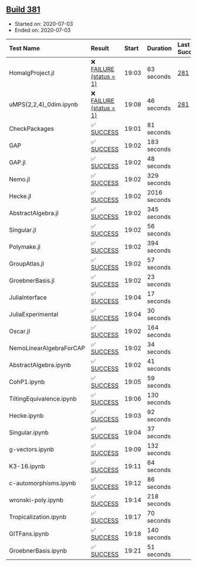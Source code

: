 ## [Build 381](https://oscarci.mathematik.uni-kl.de/job/oscar-stable/381/)

* Started on: 2020-07-03
* Ended on: 2020-07-03

| Test Name    | Result | Start | Duration | Last Success | First Failure |
|:-------------|:-------|:------|:---------|:-------------|:--------------|
| HomalgProject.jl | ❌ [FAILURE (status = 1)](https://oscarci.mathematik.uni-kl.de/job/oscar-stable/381/artifact/logs/build-381/HomalgProject.jl.log) | 19:03 | 63 seconds | [281](https://oscarci.mathematik.uni-kl.de/job/oscar-stable/281/) | [282](https://oscarci.mathematik.uni-kl.de/job/oscar-stable/282/) |
| uMPS(2,2,4)_0dim.ipynb | ❌ [FAILURE (status = 1)](https://oscarci.mathematik.uni-kl.de/job/oscar-stable/381/artifact/logs/build-381/uMPS-2-2-4-_0dim.ipynb.log) | 19:08 | 46 seconds | [281](https://oscarci.mathematik.uni-kl.de/job/oscar-stable/281/) | [282](https://oscarci.mathematik.uni-kl.de/job/oscar-stable/282/) |
| CheckPackages | ✅ [SUCCESS](https://oscarci.mathematik.uni-kl.de/job/oscar-stable/381/artifact/logs/build-381/CheckPackages.log) | 19:01 | 81 seconds |  |  |
| GAP | ✅ [SUCCESS](https://oscarci.mathematik.uni-kl.de/job/oscar-stable/381/artifact/logs/build-381/GAP.log) | 19:02 | 183 seconds |  |  |
| GAP.jl | ✅ [SUCCESS](https://oscarci.mathematik.uni-kl.de/job/oscar-stable/381/artifact/logs/build-381/GAP.jl.log) | 19:02 | 48 seconds |  |  |
| Nemo.jl | ✅ [SUCCESS](https://oscarci.mathematik.uni-kl.de/job/oscar-stable/381/artifact/logs/build-381/Nemo.jl.log) | 19:02 | 329 seconds |  |  |
| Hecke.jl | ✅ [SUCCESS](https://oscarci.mathematik.uni-kl.de/job/oscar-stable/381/artifact/logs/build-381/Hecke.jl.log) | 19:02 | 2016 seconds |  |  |
| AbstractAlgebra.jl | ✅ [SUCCESS](https://oscarci.mathematik.uni-kl.de/job/oscar-stable/381/artifact/logs/build-381/AbstractAlgebra.jl.log) | 19:02 | 345 seconds |  |  |
| Singular.jl | ✅ [SUCCESS](https://oscarci.mathematik.uni-kl.de/job/oscar-stable/381/artifact/logs/build-381/Singular.jl.log) | 19:02 | 56 seconds |  |  |
| Polymake.jl | ✅ [SUCCESS](https://oscarci.mathematik.uni-kl.de/job/oscar-stable/381/artifact/logs/build-381/Polymake.jl.log) | 19:02 | 394 seconds |  |  |
| GroupAtlas.jl | ✅ [SUCCESS](https://oscarci.mathematik.uni-kl.de/job/oscar-stable/381/artifact/logs/build-381/GroupAtlas.jl.log) | 19:02 | 57 seconds |  |  |
| GroebnerBasis.jl | ✅ [SUCCESS](https://oscarci.mathematik.uni-kl.de/job/oscar-stable/381/artifact/logs/build-381/GroebnerBasis.jl.log) | 19:02 | 23 seconds |  |  |
| JuliaInterface | ✅ [SUCCESS](https://oscarci.mathematik.uni-kl.de/job/oscar-stable/381/artifact/logs/build-381/JuliaInterface.log) | 19:04 | 17 seconds |  |  |
| JuliaExperimental | ✅ [SUCCESS](https://oscarci.mathematik.uni-kl.de/job/oscar-stable/381/artifact/logs/build-381/JuliaExperimental.log) | 19:04 | 30 seconds |  |  |
| Oscar.jl | ✅ [SUCCESS](https://oscarci.mathematik.uni-kl.de/job/oscar-stable/381/artifact/logs/build-381/Oscar.jl.log) | 19:02 | 164 seconds |  |  |
| NemoLinearAlgebraForCAP | ✅ [SUCCESS](https://oscarci.mathematik.uni-kl.de/job/oscar-stable/381/artifact/logs/build-381/NemoLinearAlgebraForCAP.log) | 19:02 | 34 seconds |  |  |
| AbstractAlgebra.ipynb | ✅ [SUCCESS](https://oscarci.mathematik.uni-kl.de/job/oscar-stable/381/artifact/logs/build-381/AbstractAlgebra.ipynb.log) | 19:02 | 41 seconds |  |  |
| CohP1.ipynb | ✅ [SUCCESS](https://oscarci.mathematik.uni-kl.de/job/oscar-stable/381/artifact/logs/build-381/CohP1.ipynb.log) | 19:05 | 59 seconds |  |  |
| TiltingEquivalence.ipynb | ✅ [SUCCESS](https://oscarci.mathematik.uni-kl.de/job/oscar-stable/381/artifact/logs/build-381/TiltingEquivalence.ipynb.log) | 19:06 | 130 seconds |  |  |
| Hecke.ipynb | ✅ [SUCCESS](https://oscarci.mathematik.uni-kl.de/job/oscar-stable/381/artifact/logs/build-381/Hecke.ipynb.log) | 19:03 | 92 seconds |  |  |
| Singular.ipynb | ✅ [SUCCESS](https://oscarci.mathematik.uni-kl.de/job/oscar-stable/381/artifact/logs/build-381/Singular.ipynb.log) | 19:04 | 37 seconds |  |  |
| g-vectors.ipynb | ✅ [SUCCESS](https://oscarci.mathematik.uni-kl.de/job/oscar-stable/381/artifact/logs/build-381/g-vectors.ipynb.log) | 19:09 | 132 seconds |  |  |
| K3-16.ipynb | ✅ [SUCCESS](https://oscarci.mathematik.uni-kl.de/job/oscar-stable/381/artifact/logs/build-381/K3-16.ipynb.log) | 19:11 | 64 seconds |  |  |
| c-automorphisms.ipynb | ✅ [SUCCESS](https://oscarci.mathematik.uni-kl.de/job/oscar-stable/381/artifact/logs/build-381/c-automorphisms.ipynb.log) | 19:12 | 86 seconds |  |  |
| wronski-poly.ipynb | ✅ [SUCCESS](https://oscarci.mathematik.uni-kl.de/job/oscar-stable/381/artifact/logs/build-381/wronski-poly.ipynb.log) | 19:14 | 218 seconds |  |  |
| Tropicalization.ipynb | ✅ [SUCCESS](https://oscarci.mathematik.uni-kl.de/job/oscar-stable/381/artifact/logs/build-381/Tropicalization.ipynb.log) | 19:17 | 70 seconds |  |  |
| GITFans.ipynb | ✅ [SUCCESS](https://oscarci.mathematik.uni-kl.de/job/oscar-stable/381/artifact/logs/build-381/GITFans.ipynb.log) | 19:18 | 140 seconds |  |  |
| GroebnerBasis.ipynb | ✅ [SUCCESS](https://oscarci.mathematik.uni-kl.de/job/oscar-stable/381/artifact/logs/build-381/GroebnerBasis.ipynb.log) | 19:21 | 51 seconds |  |  |
